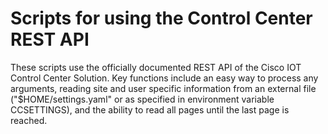 # Scripts for using the Control Center REST API

These scripts use the officially documented REST API of the Cisco IOT Control Center Solution. Key functions include an easy way to process any arguments, reading site and user specific information from an external file ("$HOME/settings.yaml" or as specified in environment variable CCSETTINGS), and the ability to read all pages until the last page is reached.